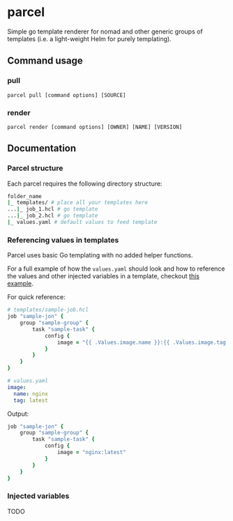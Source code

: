 # parcel
Simple go template renderer for nomad and other generic groups of templates (i.e. a light-weight Helm for purely templating).

## Command usage
### pull
```
parcel pull [command options] [SOURCE]
```
### render
```
parcel render [command options] [OWNER] [NAME] [VERSION]
```

## Documentation
### Parcel structure
Each parcel requires the following directory structure:
``` bash
folder_name
|_ templates/ # place all your templates here
...|_ job_1.hcl # go template
...|_ job_2.hcl # go template
|_ values.yaml # default values to feed template
```
### Referencing values in templates
Parcel uses basic Go templating with no added helper functions.

For a full example of how the `values.yaml` should look and how to reference the values and other injected variables in a template, checkout [this example](/example).

For quick reference:

``` ruby
# templates/sample-job.hcl
job "sample-jon" {
    group "sample-group" {
        task "sample-task" {
            config {
                image = "{{ .Values.image.name }}:{{ .Values.image.tag }}"
            }
        }
    }
}
```

``` yaml
# values.yaml
image:
  name: nginx
  tag: latest
```
Output:
``` ruby
job "sample-jon" {
    group "sample-group" {
        task "sample-task" {
            config {
                image = "nginx:latest"
            }
        }
    }
}
```
### Injected variables
TODO

